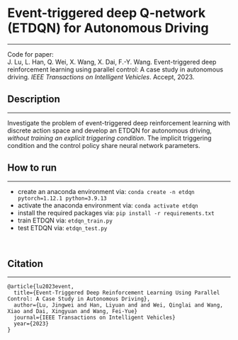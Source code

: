 # Event-triggered deep Q-network (ETDQN) for Autonomous Driving
********
Code for paper:   
J. Lu, L. Han, Q. Wei, X. Wang, X. Dai, F.-Y. Wang. Event-triggered deep reinforcement learning using parallel control: A case study in autonomous driving. *IEEE Transactions on Intelligent Vehicles*. Accept, 2023.
<br/>

## Description
********
Investigate the problem of event-triggered deep reinforcement learning with discrete action space and develop an ETDQN for autonomous driving, *without training an explicit triggering condition*. The implicit triggering condition and the control policy share neural network parameters. 
<br/>

## How to run
********
- create an anaconda environment via: `conda create -n etdqn pytorch=1.12.1 python=3.9.13`
- activate the anaconda environment via: `conda activate etdqn`
- install the required packages via: `pip install -r requirements.txt`
- train ETDQN via: `etdqn_train.py`
- test ETDQN via: `etdqn_test.py`
<br/>

## Citation
********
```angular2html
@article{lu2023event,
  title={Event-Triggered Deep Reinforcement Learning Using Parallel Control: A Case Study in Autonomous Driving},
  author={Lu, Jingwei and Han, Liyuan and and Wei, Qinglai and Wang, Xiao and Dai, Xingyuan and Wang, Fei-Yue}
  journal={IEEE Transactions on Intelligent Vehicles}
  year={2023}
}
```
